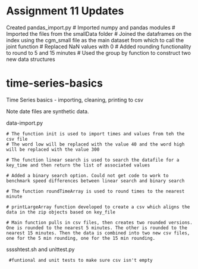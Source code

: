 # Assignment 11 Updates
Created pandas_import.py
    # Imported numpy and pandas modules
    # Imported the files from the smallData folder
    # Joined the dataframes on the index using the cgm_small file as the main dataset from which to call the joint function
    # Replaced NaN values with 0
    # Added rounding functionality to round to 5 and 15 minutes
    # Used the group by function to construct two new data structures



# time-series-basics
Time Series basics - importing, cleaning, printing to csv

Note date files are synthetic data. 


data-import.py

    # The function init is used to import times and values from teh the csv file
    # The word low will be replaced with the value 40 and the word high will be replaced with the value 300
    
    # The function linear search is used to search the datafile for a key_time and then return the list of associated values
    
    # Added a binary search option. Could not get code to work to benchmark speed differences between linear search and binary search
    
    # The function roundTimeArray is used to round times to the nearest minute
    
    # printLargeArray function developed to create a csv which aligns the data in the zip objects based on key_file
    
    # Main function pulls in csv files, then creates two rounded versions. One is rounded to the nearest 5 minutes. The other is rounded to the nearest 15 minutes. Then the data is combined into two new csv files, one for the 5 min rounding, one for the 15 min rounding. 
    
    
sssshtest.sh and unittest.py
 
     #funtional and unit tests to make sure csv isn't empty
    